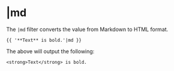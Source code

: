 # |md

The `|md` filter converts the value from Markdown to HTML format.

    {{ '**Text** is bold.'|md }}

The above will output the following:

    <strong>Text</strong> is bold.
